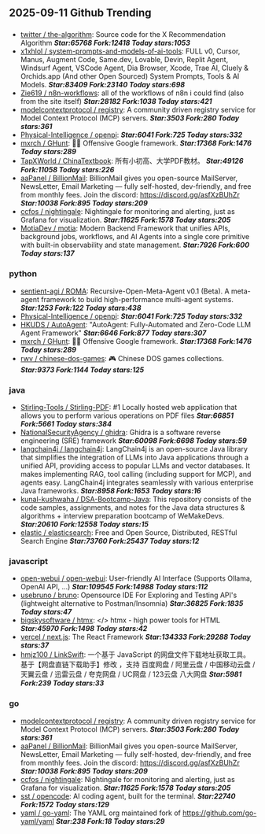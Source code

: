 ## 2025-09-11 Github Trending

### 
* [twitter / the-algorithm](https://github.com/twitter/the-algorithm): Source code for the X Recommendation Algorithm ***Star:65768 Fork:12418 Today stars:1053***
* [x1xhlol / system-prompts-and-models-of-ai-tools](https://github.com/x1xhlol/system-prompts-and-models-of-ai-tools): FULL v0, Cursor, Manus, Augment Code, Same.dev, Lovable, Devin, Replit Agent, Windsurf Agent, VSCode Agent, Dia Browser, Xcode, Trae AI, Cluely & Orchids.app (And other Open Sourced) System Prompts, Tools & AI Models. ***Star:83409 Fork:23140 Today stars:698***
* [Zie619 / n8n-workflows](https://github.com/Zie619/n8n-workflows): all of the workflows of n8n i could find (also from the site itself) ***Star:28182 Fork:1038 Today stars:421***
* [modelcontextprotocol / registry](https://github.com/modelcontextprotocol/registry): A community driven registry service for Model Context Protocol (MCP) servers. ***Star:3503 Fork:280 Today stars:361***
* [Physical-Intelligence / openpi](https://github.com/Physical-Intelligence/openpi):  ***Star:6041 Fork:725 Today stars:332***
* [mxrch / GHunt](https://github.com/mxrch/GHunt): 🕵️‍♂️ Offensive Google framework. ***Star:17368 Fork:1476 Today stars:289***
* [TapXWorld / ChinaTextbook](https://github.com/TapXWorld/ChinaTextbook): 所有小初高、大学PDF教材。 ***Star:49126 Fork:11058 Today stars:226***
* [aaPanel / BillionMail](https://github.com/aaPanel/BillionMail): BillionMail gives you open-source MailServer, NewsLetter, Email Marketing — fully self-hosted, dev-friendly, and free from monthly fees. Join the discord: https://discord.gg/asfXzBUhZr ***Star:10038 Fork:895 Today stars:209***
* [ccfos / nightingale](https://github.com/ccfos/nightingale): Nightingale for monitoring and alerting, just as Grafana for visualization. ***Star:11625 Fork:1578 Today stars:205***
* [MotiaDev / motia](https://github.com/MotiaDev/motia): Modern Backend Framework that unifies APIs, background jobs, workflows, and AI Agents into a single core primitive with built-in observability and state management. ***Star:7926 Fork:600 Today stars:137***

### python
* [sentient-agi / ROMA](https://github.com/sentient-agi/ROMA): Recursive-Open-Meta-Agent v0.1 (Beta). A meta-agent framework to build high-performance multi-agent systems. ***Star:1253 Fork:122 Today stars:438***
* [Physical-Intelligence / openpi](https://github.com/Physical-Intelligence/openpi):  ***Star:6041 Fork:725 Today stars:332***
* [HKUDS / AutoAgent](https://github.com/HKUDS/AutoAgent): "AutoAgent: Fully-Automated and Zero-Code LLM Agent Framework" ***Star:6646 Fork:877 Today stars:307***
* [mxrch / GHunt](https://github.com/mxrch/GHunt): 🕵️‍♂️ Offensive Google framework. ***Star:17368 Fork:1476 Today stars:289***
* [rwv / chinese-dos-games](https://github.com/rwv/chinese-dos-games): 🎮 Chinese DOS games collections. ***Star:9373 Fork:1144 Today stars:125***

### java
* [Stirling-Tools / Stirling-PDF](https://github.com/Stirling-Tools/Stirling-PDF): #1 Locally hosted web application that allows you to perform various operations on PDF files ***Star:66851 Fork:5661 Today stars:384***
* [NationalSecurityAgency / ghidra](https://github.com/NationalSecurityAgency/ghidra): Ghidra is a software reverse engineering (SRE) framework ***Star:60098 Fork:6698 Today stars:59***
* [langchain4j / langchain4j](https://github.com/langchain4j/langchain4j): LangChain4j is an open-source Java library that simplifies the integration of LLMs into Java applications through a unified API, providing access to popular LLMs and vector databases. It makes implementing RAG, tool calling (including support for MCP), and agents easy. LangChain4j integrates seamlessly with various enterprise Java frameworks. ***Star:8958 Fork:1653 Today stars:16***
* [kunal-kushwaha / DSA-Bootcamp-Java](https://github.com/kunal-kushwaha/DSA-Bootcamp-Java): This repository consists of the code samples, assignments, and notes for the Java data structures & algorithms + interview preparation bootcamp of WeMakeDevs. ***Star:20610 Fork:12558 Today stars:15***
* [elastic / elasticsearch](https://github.com/elastic/elasticsearch): Free and Open Source, Distributed, RESTful Search Engine ***Star:73760 Fork:25437 Today stars:12***

### javascript
* [open-webui / open-webui](https://github.com/open-webui/open-webui): User-friendly AI Interface (Supports Ollama, OpenAI API, ...) ***Star:109545 Fork:14988 Today stars:112***
* [usebruno / bruno](https://github.com/usebruno/bruno): Opensource IDE For Exploring and Testing API's (lightweight alternative to Postman/Insomnia) ***Star:36825 Fork:1835 Today stars:47***
* [bigskysoftware / htmx](https://github.com/bigskysoftware/htmx): </> htmx - high power tools for HTML ***Star:45970 Fork:1498 Today stars:42***
* [vercel / next.js](https://github.com/vercel/next.js): The React Framework ***Star:134333 Fork:29288 Today stars:37***
* [hmjz100 / LinkSwift](https://github.com/hmjz100/LinkSwift): 一个基于 JavaScript 的网盘文件下载地址获取工具。基于【网盘直链下载助手】修改 ，支持 百度网盘 / 阿里云盘 / 中国移动云盘 / 天翼云盘 / 迅雷云盘 / 夸克网盘 / UC网盘 / 123云盘 八大网盘 ***Star:5981 Fork:239 Today stars:33***

### go
* [modelcontextprotocol / registry](https://github.com/modelcontextprotocol/registry): A community driven registry service for Model Context Protocol (MCP) servers. ***Star:3503 Fork:280 Today stars:361***
* [aaPanel / BillionMail](https://github.com/aaPanel/BillionMail): BillionMail gives you open-source MailServer, NewsLetter, Email Marketing — fully self-hosted, dev-friendly, and free from monthly fees. Join the discord: https://discord.gg/asfXzBUhZr ***Star:10038 Fork:895 Today stars:209***
* [ccfos / nightingale](https://github.com/ccfos/nightingale): Nightingale for monitoring and alerting, just as Grafana for visualization. ***Star:11625 Fork:1578 Today stars:205***
* [sst / opencode](https://github.com/sst/opencode): AI coding agent, built for the terminal. ***Star:22740 Fork:1572 Today stars:129***
* [yaml / go-yaml](https://github.com/yaml/go-yaml): The YAML org maintained fork of https://github.com/go-yaml/yaml ***Star:238 Fork:18 Today stars:29***
